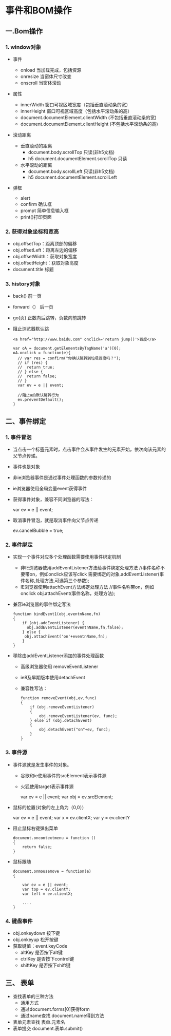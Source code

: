 # 事件和BOM操作

## 一.Bom操作

### 1. window对象

- 事件
  - onload 当加载完成，包括资源
  - onresize 当窗体尺寸改变
  - onscroll 当窗体滚动  
- 属性
  - innerWidth  窗口可视区域宽度（包括垂直滚动条的宽）
  - innerHeight  窗口可视区域高度（包括水平滚动条的高）
  - document.documentElement.clientWidth  (不包括垂直滚动条的宽)
  - document.documentElement.clientHeight (不包括水平滚动条的高)


- 滚动距离
  - 垂直滚动的距离
    - document.body.scrollTop 只读(非h5文档)
    - h5     document.documentElement.scrollTop  只读
  - 水平滚动的距离
    - document.body.scrollLeft 只读(非h5文档)
    - h5   document.documentElement.scrollLeft
- 弹框
  - alert
  - confirm 确认框
  - prompt 简单信息输入框
  - print()打印页面

### 2. 获得对象坐标和宽高

- obj.offsetTop：距离顶部的偏移
- obj.offsetLeft：距离左边的偏移
- obj.offsetWidth：获取对象宽度
- obj.offsetHeight：获取对象高度
- document.title 标题

### 3. history对象

- back() 前一页

- forward（） 后一页

- go(页)  正数向后跳转，负数向前跳转

- 阻止浏览器默认跳

  ```
  <a href="http://www.baidu.com" onclick='return jump()'>百度</a>
  
  var oA = document.getElementsByTagName('a')[0];
  oA.onclick = function(e){
  	// var res = confirm("你确认跳转到垃圾百度吗？");
  	// if (res) {
  	// 	return true;
  	// } else {
  	// 	return false;
  	// }
  	var ev = e || event;
  
  	//阻止a的默认跳转行为
  	ev.preventDefault();
  }
  ```


## 二、事件绑定

### 1. 事件冒泡

- 当点击一个标签元素时，点击事件会从事件发生的元素开始，依次向该元素的父节点传递。

- 事件也是对象

- 非ie浏览器事件是通过事件处理函数的参数传递的

- ie浏览器使用全局变量event获得事件

- 获得事件对象，兼容不同浏览器的写法：

  var ev = e || event;

- 取消事件冒泡，就是取消事件向父节点传递

  ev.cancelBubble = true;

### 2. 事件绑定

- 实现一个事件对应多个处理函数需要使用事件绑定机制

  - 非IE浏览器使用addEventListener方法给事件绑定处理方法
    //事件名称不要带on，例如onclick应该写click
    需要绑定的对象.addEventListener(事件名称,处理方法,可选第三个参数);
  - IE浏览器使用attachEvent方法绑定处理方法
    //事件名称带on，例如onclick
    obj.attachEvent(事件名称，处理方法);

- 兼容ie浏览器的事件绑定写法

  ```
  function bindEvent1(obj,eventnName,fn)
  {
      if (obj.addEventListener) {
      	obj.addEventListener(eventnName,fn,false);
      } else {
       obj.attachEvent('on'+eventnName,fn);
      }
  }
  ```

- 移除由addEventListener添加的事件处理函数

  - 高级浏览器使用  removeEventListener

  - ie8及早期版本使用detachEvent

  - 兼容性写法： 

    ```
    function removeEvent(obj,ev,func) 
    {
        if (obj.removeEventListener) 
        {
            obj.removeEventListener(ev, func);
        } else if (obj.detachEvent) 
        {
            obj.detachEvent("on"+ev, func);
        }
    }
    ```

    

### 3. 事件源

- 事件源就是发生事件的对象。

  - 谷歌和ie使用事件的srcElement表示事件源

  - 火狐使用target表示事件源

    var ev = e || event;
    var obj = ev.srcElement;

- 鼠标的位置(对象的左上角为（0,0）)

  var ev = e || event;
  var x = ev.clientX;
  var y = ev.clientY

- 阻止鼠标右键弹出菜单

  ```
  document.oncontextmenu = function ()
  {
      return false;	
  }
  ```

  

- 鼠标跟随

  ```
  document.onmousemove = function(e)
  {
  
      var ev = e || event;
      var top = ev.clientY;
      var left = ev.clientX;
      	
      ....
  }	
  ```


### 4. 键盘事件

- obj.onkeydown 按下键
- obj.onkeyup  松开按键
- 获取键值：event.keyCode
  - altKey 是否按下alt键
  - ctrlKey 是否按下control键
  - shiftKey 是否按下shift键

## 三、 表单

- 查找表单的三种方法
  - 通用方式
  - 通过document.forms[0]获得form
  - 通过name查找 document.name得到方法
- 表单元素查找 表单.元素名
- 表单提交 document.表单.submit()

